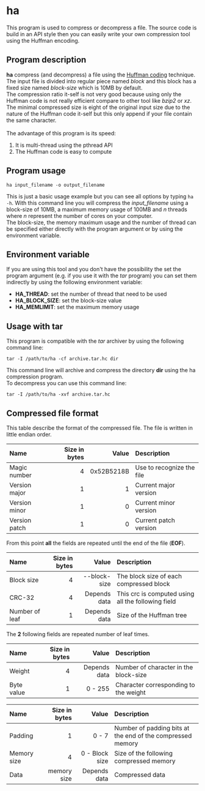 ha
==

This program is used to compress or decompress a file. The source code is build in an API style then you can easily write your own compression tool using the Huffman encoding.

Program description
---------------------------

**ha** compress (and decompress) a file using the [Huffman coding](http://en.wikipedia.org/wiki/Huffman_coding) technique. The input file is divided into regular piece named *block* and this block has a fixed size named *block-size* which is 10MB by default.<br>
The compression ratio it-self is not very good because using only the Huffman code is not really efficient compare to other tool like *bzip2* or *xz*. The minimal compressed size is eight of the original input size due to the nature of the Huffman code it-self but this only append if your file contain the same character.<br>
<br>
The advantage of this program is its speed:

 1. It is multi-thread using the pthread API
 2. The Huffman code is easy to compute

Program usage
-------------------

    ha input_filename -o output_filename

This is just a basic usage example but you can see all options by typing `ha -h`. With this command line you will compress the *input_filename* using a block-size of 10MB, a maximum memory usage of 100MB and *n* threads where *n* represent the number of cores on your computer.<br>
The block-size, the memory maximum usage and the number of thread can be specified either directly with the program argument or by using the environment variable.

Environment variable
----------------------------

If you are using this tool and you don't have the possibility the set the program argument (e.g. if you use it with the *tar* program) you can set them indirectly by using the following environment variable:

 - **HA_THREAD**: set the number of thread that need to be used
 - **HA_BLOCK_SIZE**: set the block-size value
 - **HA_MEMLIMIT**: set the maximum memory usage

Usage with tar
-------------------

This program is compatible with the *tar* archiver by using the following command line:

    tar -I /path/to/ha -cf archive.tar.hc dir
This command line will archive and compress the directory **dir** using the ha compression program.<br>
To decompress you can use this command line:

    tar -I /path/to/ha -xvf archive.tar.hc

Compressed file format
-------------------------------

This table describe the format of the compressed file. The file is written in little endian order.

| Name           | Size in bytes | Value          | Description               |
| :------------- | ------------: | -------------: | :------------------------ |
| Magic number   | 4             | 0x52B5218B     | Use to recognize the file |
| Version major  | 1             | 1              | Current major version     |
| Version minor  | 1             | 0              | Current minor version     |
| Version patch  | 1             | 0              | Current patch version     |

From this point **all** the fields are repeated until the end of the file (**EOF**).

| Name           | Size in bytes | Value          | Description               |
| :------------- | ------------: | -------------: | :------------------------ |
| Block size     | 4             | --block-size   | The block size of each compressed block |
| CRC-32         | 4             | Depends data   | This crc is computed using all the following field |
| Number of leaf | 1             | Depends data   | Size of the Huffman tree  |

The **2** following fields are repeated number of leaf times.

| Name           | Size in bytes | Value          | Description               |
| :------------- | ------------: | -------------: | :------------------------ |
| Weight         | 4             | Depends data   | Number of character in the block-size |
| Byte value     | 1             | 0 - 255        | Character corresponding to the weight |

| Name           | Size in bytes | Value          | Description               |
| :------------- | ------------: | -------------: | :------------------------ |
| Padding        | 1             | 0 - 7          | Number of padding bits at the end of the compressed memory |
| Memory size    | 4             | 0 - Block size | Size of the following compressed memory |
| Data           | memory size   | Depends data   | Compressed data           |


